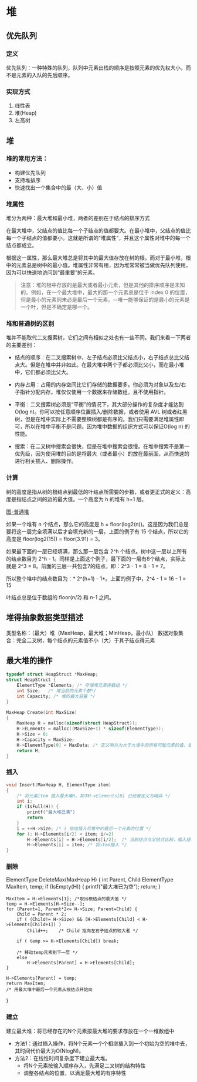 # 堆

## 优先队列
### 定义
优先队列：一种特殊的队列，队列中元素出栈的顺序是按照元素的优先权大小，而不是元素的入队的先后顺序。

### 实现方式
1. 线性表
2. 堆(Heap)
3. 左高树

## 堆
### 堆的常用方法：
* 构建优先队列
* 支持堆排序
* 快速找出一个集合中的最（大、小）值

### 堆属性
堆分为两种：最大堆和最小堆，两者的差别在于结点的排序方式

在最大堆中，父结点的值比每一个子结点的值都要大。在最小堆中，父结点的值比每一个子结点的值都要小。这就是所谓的"堆属性"，并且这个属性对堆中的每一个结点都成立。

根据这一属性，那么最大堆总是将其中的最大值存放在树的根。而对于最小堆，根中的元素总是树中的最小值。堆属性非常有用，因为堆常常被当做优先队列使用，因为可以快速地访问到“最重要”的元素。

> 注意：堆的根中存放的是最大或者最小元素，但是其他的排序顺序是未知的。例如，在一个最大堆中，最大的那一个元素总是位于 index 0 的位置，但是最小的元素则未必是最后一个元素。--唯一能够保证的是最小的元素是一个叶，但是不确定是哪一个。

### 堆和普通树的区别

堆并不能取代二叉搜索树，它们之间有相似之处也有一些不同。我们来看一下两者的主要差别：

* 结点的顺序：在二叉搜索树中，左子结点必须比父结点小，右子结点总比父结点大。但是在堆中并非如此。在最大堆中两个子都必须比父小，而在最小堆中，它们都必须比父大。

* 内存占用：占用的内存空间比它们存储的数据要多。你必须为对象以及左/右子指针分配内存。堆仅仅使用一个数据来存储数组，且不使用指针。

* 平衡：二叉搜索树必须是“平衡”的情况下，其大部分操作的复杂度才能达到O(log n)。你可以按任意顺序位置插入/删除数据，或者使用 AVL 树或者红黑树，但是在堆中实际上不需要整棵树都是有序的。我们只需要满足堆属性即可，所以在堆中平衡不是问题。因为堆中数据的组织方式可以保证O(log n) 的性能。

* 搜索：在二叉树中搜索会很快，但是在堆中搜索会很慢。在堆中搜索不是第一优先级，因为使用堆的目的是将最大（或者最小）的放在最前面，从而快速的进行相关插入、删除操作。

### 计算

树的高度是指从树的根结点到最低的叶结点所需要的步数，或者更正式的定义：高度是指结点之间的边的最大值。一个高度为 h 的堆有 h+1 层。

[图-普通堆](https://upload-images.jianshu.io/upload_images/4064751-9a3b75e40d3f9f04.png?imageMogr2/auto-orient/strip|imageView2/2/w/471)

如果一个堆有 n 个结点，那么它的高度是 h = floor(log2(n))。这是因为我们总是要将这一层完全填满以后才会填充新的一层。上面的例子有 15 个结点，所以它的高度是 floor(log2(15)) = floor(3.91) = 3。

如果最下面的一层已经填满，那么那一层包含 2^h 个结点。树中这一层以上所有的结点数目为 2^h - 1。同样是上面这个例子，最下面的一层有8个结点，实际上就是 2^3 = 8。前面的三层一共包含7的结点，即：2^3 - 1 = 8 - 1 = 7。

所以整个堆中的结点数目为：* 2^(h+1) - 1*。上面的例子中，2^4 - 1 = 16 - 1 = 15

叶结点总是位于数组的 floor(n/2) 和 n-1 之间。


## 堆得抽象数据类型描述
类型名称：（最大）堆（MaxHeap，最大堆；MinHeap，最小队）
数据对象集合：完全二叉树，每个结点的元素值不小（大）于其子结点得元素

## 最大堆的操作
```C
typedef struct HeapStruct *MaxHeap;
struct HeapStruct {
    ElementType *Elements; /* 存储堆元素得数组 */
    int Size;   /* 堆当前的元素个数*/
    int Capacity; /* 堆的最大容量 */
}

MaxHeap Create(int MaxSize)
{
    MaxHeap H = malloc(sizeof(struct HeapStruct));
    H->ELements = malloc((MaxSize+1) * sizeof(ElementType));
    H->Size = 0;
    H->Capacity = MaxSize;
    H->ElementType[0] = MaxData; /* 定义哨兵为大于大堆中的所有可能元素的值，便于以后更快的操作。*/
    return H;
}
```

### 插入
```C
void Insert(MaxHeap H, ElementType item)
{
    /* 将元素item 插入最大堆H，其中H->Elements[0] 已经被定义为哨兵 */
    int i;
    if (IsFull(H)) {
        printf("最大堆已满")
        return
    }
    i = ++H->Size; /* i 指向插入后堆中的最后一个元素的位置 */
    for (; H->Elements[i/2] < item; i/=2)  
        H->Elements[i] = H->Elements[i/2];  /* 当前结点与父结点比较，插入结点比该父结点大，交换位置*/
        H->Elements[i] = item; /* 将item插入 */
}
```

### 删除
ElementType DeleteMax(MaxHeap H)
{
    int Parent, Child
    ElementType MaxItem, temp;
    if (IsEmpty(H)) {
        printf("最大堆已为空");
        return;
    }

    MaxItem = H->Elements[1]; /*取出根结点的最大值 */
    temp = H->Elements[H->Size--];
    for (Parent=1, Parent*2<= H->Size; Parent=Child) {
        Child = Parent * 2;
        if ( (Child!= H->Size) && (H->Elements[Child] < H->Elements[Child+1]) )
            Child++;    /* Child 指向左右子结点的较大者 */
        
        if ( temp >= H->Elements[Child]) break;

        /* 移动temp元素到下一层 */
        else 
            H->Elements[Parent] = H->Elements[Child];
    }

    H->Elements[Parent] = temp;
    return MaxItem;
    /* 用最大堆中最后一个元素从根结点开始向
}

### 建立
建立最大堆：将已经存在的N个元素按最大堆的要求存放在一个一维数组中

* 方法1：通过插入操作，将N个元素一个个相继插入到一个初始为空的堆中去，其时间代价最大为O(NlogN)。
* 方法2：在线性时间复杂度下建立最大堆。
    * 将N个元素按输入顺序存入，先满足二叉树的结构特性
    * 调整各结点的位置，以满足最大堆的有序特性
